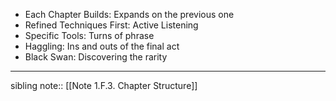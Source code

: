 - Each Chapter Builds: Expands on the previous one
- Refined Techniques First: Active Listening
- Specific Tools: Turns of phrase
- Haggling: Ins and outs of the final act
- Black Swan: Discovering the rarity
---
sibling note:: [[Note 1.F.3. Chapter Structure]]